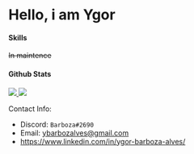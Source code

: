 <!--
**YgorAlves/YgorAlves** is a ✨ _special_ ✨ repository because its `README.md` (this file) appears on your GitHub profile.

Here are some ideas to get you started:

- 🔭 I’m currently working on ...
- 🌱 I’m currently learning ...
- 👯 I’m looking to collaborate on ...
- 🤔 I’m looking for help with ...
- 💬 Ask me about ...
- 📫 How to reach me: ...
- 😄 Pronouns: ...
- ⚡ Fun fact: ...
-->
# Hello, i am Ygor

#### Skills
~~In maintence~~

#### Github Stats
<!-- <details>
  <summary>Stats</summary> -->
<a href="https://github.com/YgorAlves">
  <img src="https://github-readme-stats.vercel.app/api/top-langs/?username=YgorAlves&theme=dracula" />
</a>
<a href="https://github.com/YgorAlves">
  <img src="https://github-readme-stats.vercel.app/api?username=ygoralves&show_icons=true&theme=dracula" />
</a>
<!-- </details> -->
  
Contact Info:

- Discord: `Barboza#2690`
- Email: ybarbozalves@gmail.com
- https://www.linkedin.com/in/ygor-barboza-alves/
